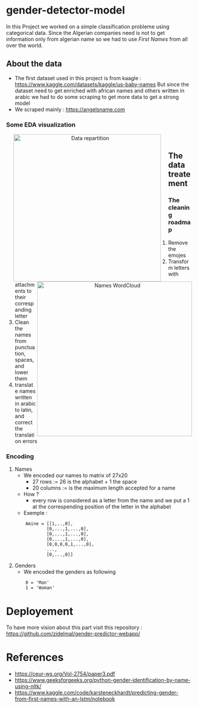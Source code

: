 # gender-detector-model

In this Project we worked on a simple classification probleme using categorical data.
Since the Algerian companies need is not to get information only from algerian name so we had to use *First Names* from all over the world.
## About the data

- The first dataset used in this project is from kaagle : https://www.kaggle.com/datasets/kaggle/us-baby-names
But since the dataset need to get enriched with african names and others written in arabic we had to do some scraping to get more data to get a strong model
- We scraped mainly : https://angelsname.com

### Some EDA visualization
<p align="center">
    <img align="left" src="https://user-images.githubusercontent.com/88236219/226207844-846b7c7d-4f29-432f-a737-fa937a844d81.png" width="400" title="Data repartition" hspace="20"/> 
    <img align="right" src="https://user-images.githubusercontent.com/88236219/226208063-029570f8-7251-4cf7-9cde-aafb8422c098.png" width="420" title="Names WordCloud"/>
    </br>
</p>

## The data treatement

### The cleaning roadmap
1. Remove the emojes
2. Transform letters with attachments to their correspanding letter
3. Clean the names from punctuation, spaces, and lower them
4. translate names written in arabic to latin, and correct the translation errors 

### Encoding
1. Names
    - We encoded our names to matrix of 27x20
        * 27 rows := 26 is the alphabet + 1 the space
        * 20 columns := is the maximum length accepted for a name
    - How ?
        * every row is considered as a letter from the name and we put a 1 at the correspending position of the letter in the alphabet
    - Exemple : 
    ```
        Amine = [[1,..,0],
                [0,...,1,...,0],
                [0,...,1,...,0],
                [0,...,1,...,0],
                [0,0,0,0,1,...,0],
                ...,
                [0,...,0]]
    ```
2. Genders
    - We encoded the genders as following
    ```
        0 = 'Man'
        1 = 'Woman'
    ```
# Deployement

To have more vision about this part visit this repository : https://github.com/zidelmal/gender-predictor-webapp/

# References

* https://ceur-ws.org/Vol-2754/paper3.pdf
* https://www.geeksforgeeks.org/python-gender-identification-by-name-using-nltk/
* https://www.kaggle.com/code/karsteneckhardt/predicting-gender-from-first-names-with-an-lstm/notebook
 
